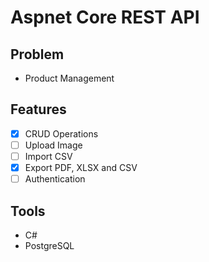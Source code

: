 # Aspnet Core REST API


## Problem
- Product Management

## Features
- [x] CRUD Operations
- [ ] Upload Image
- [ ] Import CSV
- [x] Export PDF, XLSX and CSV
- [ ] Authentication

## Tools
- C#
- PostgreSQL